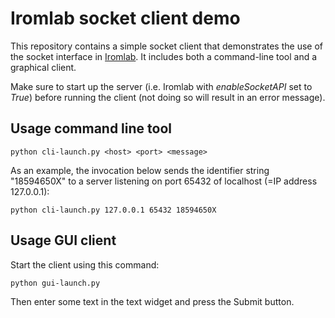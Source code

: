 # Iromlab socket client demo

This repository contains a simple socket client that demonstrates the use of the socket interface in [Iromlab](https://github.com/KBNLresearch/iromlab). It includes both a command-line tool and a graphical client.

Make sure to start up the server (i.e. Iromlab with *enableSocketAPI* set to *True*) before running the client (not doing so will result in an error message).

## Usage command line tool

    python cli-launch.py <host> <port> <message>

As an example, the invocation below sends the identifier string "18594650X" to a server listening on port 65432 of localhost (=IP address 127.0.0.1):

    python cli-launch.py 127.0.0.1 65432 18594650X

## Usage GUI client

Start the client using this command:

    python gui-launch.py

Then enter some text in the text widget and press the Submit button.
